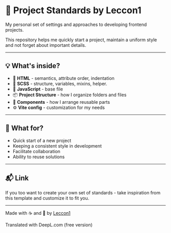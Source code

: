 # 🧩 Project Standards by Leccon1

My personal set of settings and approaches to developing frontend projects.

This repository helps me quickly start a project, maintain a uniform style and not forget about important details.

---

## 💡 What's inside?

- 🧱 **HTML** - semantics, attribute order, indentation
- 🎨 **SCSS** - structure, variables, mixins, helper.
- 🧠 **JavaScript** - base file
- 📦 **Project Structure** - how I organize folders and files
- 🧩 **Components** - how I arrange reusable parts
- ⚙️ **Vite config** - customization for my needs

---

## 🔮 What for?

- Quick start of a new project
- Keeping a consistent style in development
- Facilitate collaboration
- Ability to reuse solutions

---

## 📬 Link

If you too want to create your own set of standards - take inspiration from this template and customize it to fit you.

---
Made with ☕ and 🍥 by [Leccon1](https://github.com/Leccon1)

Translated with DeepL.com (free version)
